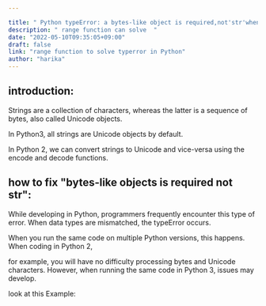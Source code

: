 ```yaml
---

title: " Python typeError: a bytes-like object is required,not'str'when writing to a file in Python3 "
description: " range function can solve  "
date: "2022-05-10T09:35:05+09:00"
draft: false
link: "range function to solve typerror in Python"
author: "harika"
---
```

## introduction:

Strings are a collection of characters, whereas the latter is a sequence of bytes, also called Unicode objects. 

In Python3, all strings are Unicode objects by default.

In Python 2, we can convert strings to Unicode and vice-versa using the encode and decode functions.

## how to fix "bytes-like objects is required not str":

While developing in Python, programmers frequently encounter this type of error.
When data types are mismatched, the typeError occurs.

When you run the same code on multiple Python versions, this happens.
When coding in Python 2, 

for example, you will have no difficulty processing bytes and Unicode characters.
However, when running the same code in Python 3, issues may develop. 

look at this Example:



